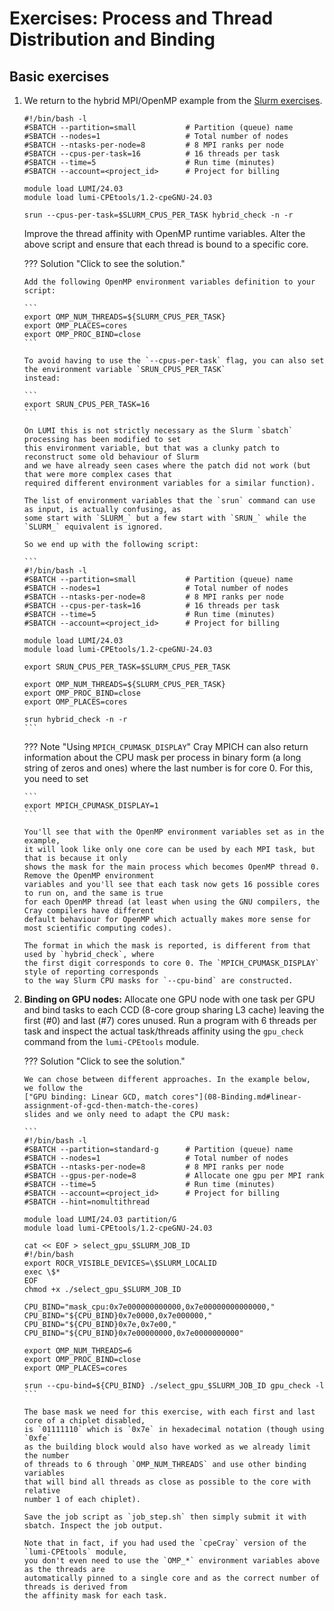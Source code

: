 # Exercises: Process and Thread Distribution and Binding

## Basic exercises

1.  We return to the hybrid MPI/OpenMP example from the
    [Slurm exercises](E07-Slurm.md). 
   
   	```
	#!/bin/bash -l
	#SBATCH --partition=small           # Partition (queue) name
	#SBATCH --nodes=1                   # Total number of nodes
	#SBATCH --ntasks-per-node=8         # 8 MPI ranks per node
	#SBATCH --cpus-per-task=16          # 16 threads per task
	#SBATCH --time=5                    # Run time (minutes)
	#SBATCH --account=<project_id>      # Project for billing

	module load LUMI/24.03
	module load lumi-CPEtools/1.2-cpeGNU-24.03

	srun --cpus-per-task=$SLURM_CPUS_PER_TASK hybrid_check -n -r
	``` 

    Improve the thread affinity with OpenMP runtime variables. 
    Alter the above script and ensure that each thread is bound to
    a specific core. 

	??? Solution "Click to see the solution."
		
		Add the following OpenMP environment variables definition to your script:
		
		```
		export OMP_NUM_THREADS=${SLURM_CPUS_PER_TASK}
		export OMP_PLACES=cores
		export OMP_PROC_BIND=close
		```
		
		To avoid having to use the `--cpus-per-task` flag, you can also set the environment variable `SRUN_CPUS_PER_TASK`
		instead: 
		
        ```
		export SRUN_CPUS_PER_TASK=16 
		```

		On LUMI this is not strictly necessary as the Slurm `sbatch` processing has been modified to set
		this environment variable, but that was a clunky patch to reconstruct some old behaviour of Slurm
		and we have already seen cases where the patch did not work (but that were more complex cases that
		required different environment variables for a similar function).

		The list of environment variables that the `srun` command can use as input, is actually confusing, as
		some start with `SLURM_` but a few start with `SRUN_` while the `SLURM_` equivalent is ignored.

		So we end up with the following script:

		```
		#!/bin/bash -l
		#SBATCH --partition=small           # Partition (queue) name
		#SBATCH --nodes=1                   # Total number of nodes
		#SBATCH --ntasks-per-node=8         # 8 MPI ranks per node
		#SBATCH --cpus-per-task=16          # 16 threads per task
		#SBATCH --time=5                    # Run time (minutes)
		#SBATCH --account=<project_id>      # Project for billing

		module load LUMI/24.03
		module load lumi-CPEtools/1.2-cpeGNU-24.03

		export SRUN_CPUS_PER_TASK=$SLURM_CPUS_PER_TASK

		export OMP_NUM_THREADS=${SLURM_CPUS_PER_TASK}
		export OMP_PROC_BIND=close
		export OMP_PLACES=cores

		srun hybrid_check -n -r
		``` 


    ??? Note "Using `MPICH_CPUMASK_DISPLAY`"
        Cray MPICH can also return information about the CPU mask per process in binary form (a long string of zeros and ones)
		where the last number is for core 0. For this, you need to set

		```
		export MPICH_CPUMASK_DISPLAY=1
		```

		You'll see that with the OpenMP environment variables set as in the example,
		it will look like only one core can be used by each MPI task, but that is because it only
		shows the mask for the main process which becomes OpenMP thread 0. Remove the OpenMP environment
		variables and you'll see that each task now gets 16 possible cores to run on, and the same is true
		for each OpenMP thread (at least when using the GNU compilers, the Cray compilers have different
		default behaviour for OpenMP which actually makes more sense for most scientific computing codes).

		The format in which the mask is reported, is different from that used by `hybrid_check`, where
		the first digit corresponds to core 0. The `MPICH_CPUMASK_DISPLAY` style of reporting corresponds
		to the way Slurm CPU masks for `--cpu-bind` are constructed.

2.  **Binding on GPU nodes:**
    Allocate one GPU node with one task per GPU and bind tasks to each CCD (8-core group sharing L3 cache) 
    leaving the first (#0) and last (#7) cores unused. 
	Run a program with 6 threads per task and inspect the actual task/threads affinity
	using the 	`gpu_check` command from the `lumi-CPEtools` module.

	??? Solution "Click to see the solution."
		
		We can chose between different approaches. In the example below,
		we follow the 
		["GPU binding: Linear GCD, match cores"](08-Binding.md#linear-assignment-of-gcd-then-match-the-cores) 
		slides and we only need to adapt the CPU mask:
		
		```
		#!/bin/bash -l
		#SBATCH --partition=standard-g      # Partition (queue) name
		#SBATCH --nodes=1                   # Total number of nodes
		#SBATCH --ntasks-per-node=8         # 8 MPI ranks per node
		#SBATCH --gpus-per-node=8           # Allocate one gpu per MPI rank
		#SBATCH --time=5                    # Run time (minutes)
		#SBATCH --account=<project_id>      # Project for billing
		#SBATCH --hint=nomultithread
		
		module load LUMI/24.03 partition/G
		module load lumi-CPEtools/1.2-cpeGNU-24.03

		cat << EOF > select_gpu_$SLURM_JOB_ID
		#!/bin/bash
		export ROCR_VISIBLE_DEVICES=\$SLURM_LOCALID
		exec \$*
		EOF
		chmod +x ./select_gpu_$SLURM_JOB_ID
		
		CPU_BIND="mask_cpu:0x7e000000000000,0x7e00000000000000,"
		CPU_BIND="${CPU_BIND}0x7e0000,0x7e000000,"
		CPU_BIND="${CPU_BIND}0x7e,0x7e00,"
		CPU_BIND="${CPU_BIND}0x7e00000000,0x7e0000000000"
		
		export OMP_NUM_THREADS=6
		export OMP_PROC_BIND=close
		export OMP_PLACES=cores
		
		srun --cpu-bind=${CPU_BIND} ./select_gpu_$SLURM_JOB_ID gpu_check -l
		```

		The base mask we need for this exercise, with each first and last core of a chiplet disabled,
		is `01111110` which is `0x7e` in hexadecimal notation (though using `0xfe`
		as the building block would also have worked as we already limit the number
		of threads to 6 through `OMP_NUM_THREADS` and use other binding variables
		that will bind all threads as close as possible to the core with relative
		number 1 of each chiplet).

		Save the job script as `job_step.sh` then simply submit it with sbatch. Inspect the job output.
		
		Note that in fact, if you had used the `cpeCray` version of the
		`lumi-CPEtools` module, 
		you don't even need to use the `OMP_*` environment variables above as the threads are 
		automatically pinned to a single core and as the correct number of threads is derived from
		the affinity mask for each task.
